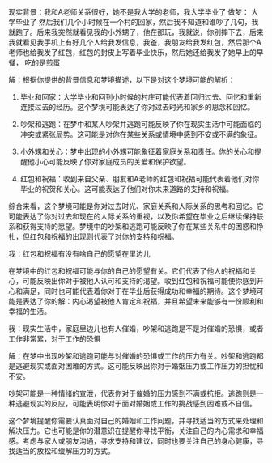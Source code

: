 现实背景：我和A老师关系很好，她不是我大学的老师，我大学毕业了 做梦： 大学毕业了 然后我们几个小时候在一个村的回家，然后我不知道和谁吵了几句，我就跑了。后来我突然就看见我的小外甥了，他在那玩，我就说，你别摔下去，后来我就看见我手机上有好几个人给我发信息，我爸，我朋友给我发红包，然后那个A老师也给我发了红包，红包的封皮上写着毕业快乐，然后她还给我发了她早上的早餐， 吃的是煎蛋

解：根据你提供的背景信息和梦境描述，以下是对这个梦境可能的解析：

1. 毕业和回家：大学毕业和回到小时候的村庄可能代表着回归过去、回忆和重新连接过去的经历。这个梦境可能表达了你对过去时光和家乡的思念和回忆。

2. 吵架和逃跑：在梦中和某人吵架并逃跑可能反映了你在现实生活中可能面临的冲突或紧张局势。这可能是对你在某些关系或情境中感到不安或不满的象征。

3. 小外甥和关心：梦中出现的小外甥可能象征着家庭关系和责任。你的关心和提醒他小心可能反映了你对家庭成员的关爱和保护欲望。

4. 红包和祝福：收到来自父亲、朋友和A老师的红包和祝福可能代表着他们对你毕业的祝贺和关心。这可能表达了他们对你未来道路的支持和祝福。

综合来看，这个梦境可能是你对过去时光、家庭关系和人际关系的思考和回忆。它可能表达了你对过去和现在的人际关系的重视，以及你希望在毕业之后继续保持联系和获得支持的愿望。梦境中的吵架和逃跑可能反映了你在某些关系中的困惑和挣扎，但红包和祝福的出现则代表了对你的支持和祝福。

我：红包和祝福有没有啥自己的愿望在里边儿

在梦境中的红包和祝福可能与你的自己的愿望有关。它们代表了他人的祝福和关心，可能反映出你对于被他人认可和支持的渴望。收到红包和祝福可能使你感到开心和满足，同时也可能代表着你对于在毕业后获得成功和幸福的期待。这个梦境可能是表达了你的解：内心渴望被他人肯定和祝福，并且希望未来能够有一份顺利和幸福的生活。

我：现实生活中，家庭里边儿也有人催婚，吵架和逃跑是不是对催婚的恐惧，或者工作非常累，对于工作的恐惧

解：在梦中出现吵架和逃跑可能与对催婚的恐惧或工作的压力有关。吵架和逃跑都是逃避现实或面对困难的方式。这可能反映出你对于婚姻压力或工作压力的担忧和不安。

吵架可能是一种情绪的宣泄，代表你对于催婚的压力感到不满或抗拒。逃跑则是一种逃避现实的反应，可能表明你对于面对婚姻或工作的挑战感到困难或不自信。

这个梦境提醒你需要认真面对自己的婚姻和工作问题，并寻找适当的方式来处理和解决压力。它也可能是你的潜意识在提醒你寻找平衡，关注自己的内心需求和幸福感。考虑与家人或朋友沟通，寻求支持和建议，同时也要关注自己的身心健康，寻找适当的放松和缓解压力的方式。